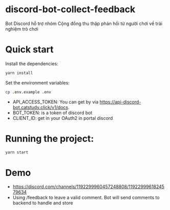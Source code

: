 # discord-bot-collect-feedback
Bot Discord hỗ trợ nhóm Cộng đồng thu thập phản hồi từ người chơi về trải nghiệm trò chơi
# Quick start
Install the dependencies:
```bash
yarn install
```
Set the environment variables:

```bash
cp .env.example .env
```
- API_ACCESS_TOKEN: You can get by via https://api-discord-bot.catstudy.click/v1/docs.
- BOT_TOKEN: is a token of discord bot
- CLIENT_ID: get in your OAuth2 in portal discord
# Running the project:

```bash
yarn start
```
# Demo
- https://discord.com/channels/1192299960457248808/1192299961824579634
- Using /feedback <comment> to leave a valid comment. Bot will send comments to backend to handle and store
